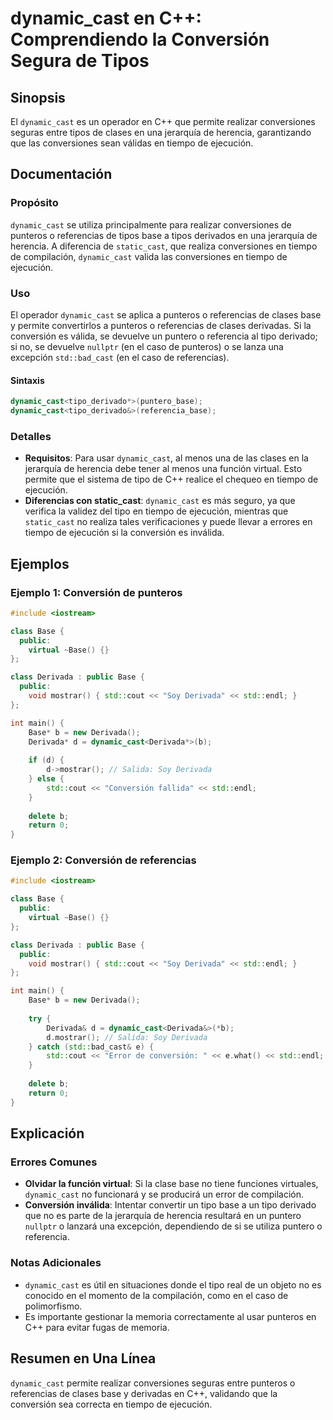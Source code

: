 <!--
Meta Description: # dynamic_cast en C++: Comprendiendo la Conversión Segura de Tipos ## Sinopsis El `dynamic_cast` es un operador en C++ que permite realizar conversion...
Meta Keywords: dynamic_cast, base, derivada, std, conversión
-->

# dynamic_cast en C++: Comprendiendo la Conversión Segura de Tipos

## Sinopsis
El `dynamic_cast` es un operador en C++ que permite realizar conversiones seguras entre tipos de clases en una jerarquía de herencia, garantizando que las conversiones sean válidas en tiempo de ejecución.

## Documentación
### Propósito
`dynamic_cast` se utiliza principalmente para realizar conversiones de punteros o referencias de tipos base a tipos derivados en una jerarquía de herencia. A diferencia de `static_cast`, que realiza conversiones en tiempo de compilación, `dynamic_cast` valida las conversiones en tiempo de ejecución.

### Uso
El operador `dynamic_cast` se aplica a punteros o referencias de clases base y permite convertirlos a punteros o referencias de clases derivadas. Si la conversión es válida, se devuelve un puntero o referencia al tipo derivado; si no, se devuelve `nullptr` (en el caso de punteros) o se lanza una excepción `std::bad_cast` (en el caso de referencias).

#### Sintaxis
```cpp
dynamic_cast<tipo_derivado*>(puntero_base);
dynamic_cast<tipo_derivado&>(referencia_base);
```

### Detalles
- **Requisitos**: Para usar `dynamic_cast`, al menos una de las clases en la jerarquía de herencia debe tener al menos una función virtual. Esto permite que el sistema de tipo de C++ realice el chequeo en tiempo de ejecución.
- **Diferencias con static_cast**: `dynamic_cast` es más seguro, ya que verifica la validez del tipo en tiempo de ejecución, mientras que `static_cast` no realiza tales verificaciones y puede llevar a errores en tiempo de ejecución si la conversión es inválida.

## Ejemplos
### Ejemplo 1: Conversión de punteros
```cpp
#include <iostream>

class Base {
  public:
    virtual ~Base() {}
};

class Derivada : public Base {
  public:
    void mostrar() { std::cout << "Soy Derivada" << std::endl; }
};

int main() {
    Base* b = new Derivada();
    Derivada* d = dynamic_cast<Derivada*>(b);
    
    if (d) {
        d->mostrar(); // Salida: Soy Derivada
    } else {
        std::cout << "Conversión fallida" << std::endl;
    }
    
    delete b;
    return 0;
}
```

### Ejemplo 2: Conversión de referencias
```cpp
#include <iostream>

class Base {
  public:
    virtual ~Base() {}
};

class Derivada : public Base {
  public:
    void mostrar() { std::cout << "Soy Derivada" << std::endl; }
};

int main() {
    Base* b = new Derivada();
    
    try {
        Derivada& d = dynamic_cast<Derivada&>(*b);
        d.mostrar(); // Salida: Soy Derivada
    } catch (std::bad_cast& e) {
        std::cout << "Error de conversión: " << e.what() << std::endl;
    }
    
    delete b;
    return 0;
}
```

## Explicación
### Errores Comunes
- **Olvidar la función virtual**: Si la clase base no tiene funciones virtuales, `dynamic_cast` no funcionará y se producirá un error de compilación.
- **Conversión inválida**: Intentar convertir un tipo base a un tipo derivado que no es parte de la jerarquía de herencia resultará en un puntero `nullptr` o lanzará una excepción, dependiendo de si se utiliza puntero o referencia.

### Notas Adicionales
- `dynamic_cast` es útil en situaciones donde el tipo real de un objeto no es conocido en el momento de la compilación, como en el caso de polimorfismo.
- Es importante gestionar la memoria correctamente al usar punteros en C++ para evitar fugas de memoria.

## Resumen en Una Línea
`dynamic_cast` permite realizar conversiones seguras entre punteros o referencias de clases base y derivadas en C++, validando que la conversión sea correcta en tiempo de ejecución.